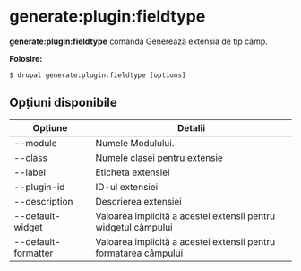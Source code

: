 # generate:plugin:fieldtype
**generate:plugin:fieldtype** comanda Generează extensia de tip câmp.

**Folosire:**
```
$ drupal generate:plugin:fieldtype [options] 
```

## Opțiuni disponibile
Opțiune | Detalii
-------|-------------
--module | Numele Modulului.
--class | Numele clasei pentru extensie
--label | Eticheta extensiei
--plugin-id | ID-ul extensiei
--description | Descrierea extensiei
--default-widget | Valoarea implicită a acestei extensii pentru widgetul câmpului
--default-formatter | Valoarea implicită a acestei extensii pentru formatarea câmpului
